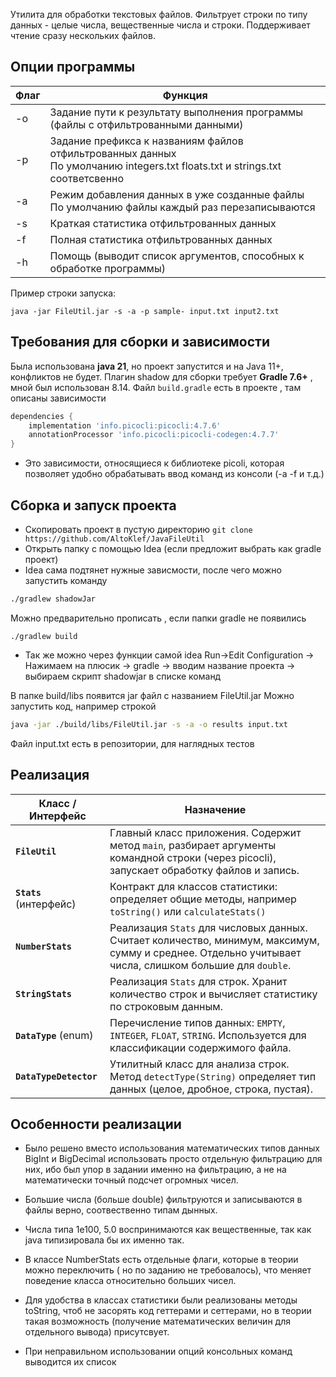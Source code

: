 Утилита для обработки текстовых файлов. Фильтрует строки по типу данных - целые числа, вещественные числа и строки. Поддерживает чтение сразу нескольких файлов.

## Опции программы

| Флаг | Функция                                                                                                                        |
| ---- | ------------------------------------------------------------------------------------------------------------------------------ |
| -o   | Задание пути к результату выполнения программы (файлы с отфильтрованными данными)                                              |
| -p   | Задание префикса к названиям файлов отфильтрованных данных<br>По умолчанию integers.txt floats.txt и strings.txt соответсвенно |
| -a   | Режим добавления данных в уже созданные файлы<br>По умолчанию файлы каждый раз перезаписываются                                |
| -s   | Краткая статистика отфильтрованных данных                                                                                      |
| -f   | Полная статистика отфильтрованных данных                                                                                       |
| -h   | Помощь (выводит список аргументов, способных к обработке программы)                                                            |
Пример строки запуска:
```
java -jar FileUtil.jar -s -a -p sample- input.txt input2.txt
```
## Требования для сборки и зависимости

Была использована **java 21**, но проект запустится и на Java 11+, конфликтов не будет. 
Плагин shadow для сборки требует **Gradle 7.6+** , мной был использован 8.14.
Файл `build.gradle` есть в проекте , там описаны зависимости
```groovy
dependencies {  
    implementation 'info.picocli:picocli:4.7.6'  
    annotationProcessor 'info.picocli:picocli-codegen:4.7.7'  
}
```
- Это зависимости, относящиеся к библиотеке picoli, которая позволяет удобно обрабатывать ввод команд из консоли (-a -f и т.д.)
## Сборка и запуск проекта
- Скопировать проект в пустую директорию `git clone https://github.com/AltoKlef/JavaFileUtil`
- Открыть папку с помощью Idea (если предложит выбрать как gradle проект)
- Idea сама подтянет нужные зависмости, после чего можно запустить команду
```bash
./gradlew shadowJar
```
Можно предварительно прописать , если папки gradle  не появились
```
./gradlew build
```
- Так же можно через функции самой idea
Run->Edit Configuration -> Нажимаем на плюсик -> gradle -> вводим название проекта -> выбираем скрипт shadowjar в списке команд

В папке build/libs появится jar файл с названием FileUtil.jar
Можно запустить код, например строкой
```bash
java -jar ./build/libs/FileUtil.jar -s -a -o results input.txt
```
Файл input.txt есть в репозитории, для наглядных тестов

## Реализация
| Класс / Интерфейс       | Назначение                                                                                                                                              |
| ----------------------- | ------------------------------------------------------------------------------------------------------------------------------------------------------- |
| **`FileUtil`**          | Главный класс приложения. Содержит метод `main`, разбирает аргументы командной строки (через picocli), запускает обработку файлов и запись.             |
| **`Stats`** (интерфейс) | Контракт для классов статистики: определяет общие методы, например `toString()` или `calculateStats()`                                                  |
| **`NumberStats`**       | Реализация `Stats` для числовых данных. Считает количество, минимум, максимум, сумму и среднее. Отдельно учитывает числа, слишком большие для `double`. |
| **`StringStats`**       | Реализация `Stats` для строк. Хранит количество строк и вычисляет статистику по строковым данным.                                                       |
| **`DataType`** (enum)   | Перечисление типов данных: `EMPTY`, `INTEGER`, `FLOAT`, `STRING`. Используется для классификации содержимого файла.                                     |
| **`DataTypeDetector`**  | Утилитный класс для анализа строк. Метод `detectType(String)` определяет тип данных (целое, дробное, строка, пустая).                                   |
## Особенности реализации

- Было решено вместо использования математических типов данных BigInt и BigDecimal использовать просто отдельную фильтрацию для них, ибо был упор в задании именно на фильтрацию,  а не на математически точный подсчет огромных чисел. 

- Большие числа (больше double) фильтруются и записываются в файлы верно, соотвественно типам дынных.

- Числа типа 1e100, 5.0 воспринимаются как вещественные, так как java типизировала бы их именно так.

- В классе NumberStats есть отдельные флаги, которые в теории можно переключить ( но по заданию не требовалось), что меняет поведение класса относительно больших чисел.

- Для удобства в классах статистики были реализованы методы toString, чтоб не засорять код геттерами и сеттерами, но  в теории такая возможность (получение математических величин для отдельного вывода) присутсвует.

- При неправильном использовании опций консольных команд выводится их список
